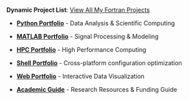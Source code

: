 **Dynamic Project List**: [View All My Fortran Projects](https://github.com/ktwu01?tab=repositories&q=&type=&language=fortran&sort=)


- **[Python Portfolio](../python/)** - Data Analysis & Scientific Computing

- **[MATLAB Portfolio](../matlab/)** - Signal Processing & Modeling

- **[HPC Portfolio](../hpc/)** - High Performance Computing

- **[Shell Portfolio](../shell/)** - Cross-platform configuration optimization

- **[Web Portfolio](../web/)** - Interactive Data Visualization

- **[Academic Guide](../academic/)** - Research Resources & Funding Guide

